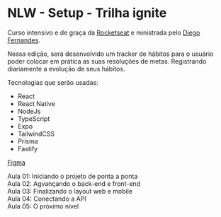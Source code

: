 # NLW - Setup - Trilha ignite
Curso intensivo e de graça da [Rocketseat](https://www.rocketseat.com.br/) e ministrada pelo [Diego Fernandes](https://github.com/diego3g).

Nessa edição, será desenvolvido um tracker de hábitos para o usuário poder colocar em prática as suas resoluções de metas. Registrando diariamente a evolução de seus hábitos.

Tecnologias que serão usadas:
- React
- React Native
- NodeJs
- TypeScript
- Expo
- TailwindCSS
- Prisma
- Fastify

[Figma](https://www.figma.com/file/MxsxaQ1h4DJ2WzlfaVAmQL/Habits-(i)-(Community)?node-id=6%3A343&t=gp6c70IOkxDUjowq-1)

Aula 01: Iniciando o projeto de ponta a ponta<br>
Aula 02: Agvançando o back-end e front-end<br>
Aula 03: Finalizando o layout web e mobile<br>
Aula 04: Conectando a API<br>
Aula 05: O próximo nível
